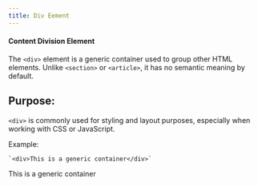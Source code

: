 ```yaml
---
title: Div Eement
---
```


#### Content Division Element


The `<div>` element is a generic container used to group other HTML elements. Unlike `<section>` or `<article>`, it has no semantic meaning by default.

Purpose:
--------

`<div>` is commonly used for styling and layout purposes, especially when working with CSS or JavaScript.

Example:

    `<div>This is a generic container</div>`

This is a generic container